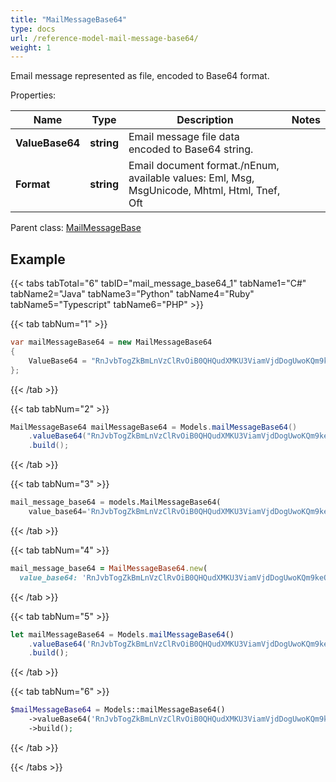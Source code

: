 ```yaml
---
title: "MailMessageBase64"
type: docs
url: /reference-model-mail-message-base64/
weight: 1
---
```

Email message represented as file, encoded to Base64 format.             

Properties:

Name | Type | Description | Notes
---- | ---- | ----------- | -----
**ValueBase64** | **string** | Email message file data encoded to Base64 string.              | 
**Format** | **string** | Email document format./nEnum, available values: Eml, Msg, MsgUnicode, Mhtml, Html, Tnef, Oft | 

Parent class: [MailMessageBase](/email/reference-model-mail-message-base/)

## Example

{{< tabs tabTotal="6" tabID="mail_message_base64_1" tabName1="C#" tabName2="Java" tabName3="Python" tabName4="Ruby" tabName5="Typescript" tabName6="PHP" >}}

{{< tab tabNum="1" >}}

```csharp
var mailMessageBase64 = new MailMessageBase64
{
    ValueBase64 = "RnJvbTogZkBmLnVzClRvOiB0QHQudXMKU3ViamVjdDogUwoKQm9keQ=="
};
```

{{< /tab >}}

{{< tab tabNum="2" >}}

```java
MailMessageBase64 mailMessageBase64 = Models.mailMessageBase64()
    .valueBase64("RnJvbTogZkBmLnVzClRvOiB0QHQudXMKU3ViamVjdDogUwoKQm9keQ==")
    .build();
```

{{< /tab >}}

{{< tab tabNum="3" >}}

```python
mail_message_base64 = models.MailMessageBase64(
    value_base64='RnJvbTogZkBmLnVzClRvOiB0QHQudXMKU3ViamVjdDogUwoKQm9keQ==')
```

{{< /tab >}}

{{< tab tabNum="4" >}}

```ruby
mail_message_base64 = MailMessageBase64.new(
  value_base64: 'RnJvbTogZkBmLnVzClRvOiB0QHQudXMKU3ViamVjdDogUwoKQm9keQ==')
```

{{< /tab >}}

{{< tab tabNum="5" >}}

```typescript
let mailMessageBase64 = Models.mailMessageBase64()
    .valueBase64('RnJvbTogZkBmLnVzClRvOiB0QHQudXMKU3ViamVjdDogUwoKQm9keQ==')
    .build();
```

{{< /tab >}}

{{< tab tabNum="6" >}}

```php
$mailMessageBase64 = Models::mailMessageBase64()
    ->valueBase64('RnJvbTogZkBmLnVzClRvOiB0QHQudXMKU3ViamVjdDogUwoKQm9keQ==')
    ->build();
```

{{< /tab >}}

{{< /tabs >}}

